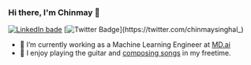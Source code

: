 <!--
**chinmaySinghal/chinmaySinghal** is a ✨ _special_ ✨ repository because its `README.md` (this file) appears on your GitHub profile.

Here are some ideas to get you started:

- 🔭 I’m currently working on ...
- 🌱 I’m currently learning ...
- 👯 I’m looking to collaborate on ...
- 🤔 I’m looking for help with ...
- 💬 Ask me about ...
- 📫 How to reach me: ...
- 😄 Pronouns: ...
- ⚡ Fun fact: ...
-->

### Hi there, I'm Chinmay 👋

[![LinkedIn bade](https://img.shields.io/badge/chinmaysinghal-0077B5?style=flat-square&logo=linkedin&logoColor=white)](https://www.linkedin.com/in/chinmaysinghal/)
[![Twitter Badge](https://img.shields.io/badge/-@_chinmaysinghal__-1ca0f1?style=flat-square&labelColor=1ca0f1&logo=twitter&logoColor=white&link=https://twitter.com/chinmaysinghal_)](https://twitter.com/chinmaysinghal_)


- 🔭 I’m currently working as a Machine Learning Engineer at [MD.ai](https://md.ai/)
- :musical_note: I enjoy playing the guitar and [composing songs](https://soundcloud.com/chinmaysinghal) in my freetime.

<!--- [![Github stats](https://github-readme-stats.vercel.app/api?username=chinmaySinghal&show_icons=true&include_all_commits=true)](https://github.com/chinmaySinghal) --->

